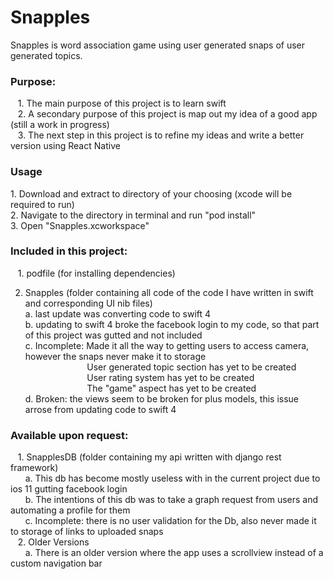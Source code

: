 ﻿# Snapples
Snapples is word association game using user generated snaps of user generated topics.

<h3>Purpose:</h3>
  &nbsp;&nbsp;&nbsp;1.  The main purpose of this project is to learn swift<br />
  &nbsp;&nbsp;&nbsp;2.  A secondary purpose of this project is map out my idea of a good app (still a work in progress)<br />
  &nbsp;&nbsp;&nbsp;3.  The next step in this project is to refine my ideas and write a better version using React Native<br />

<h3>Usage</h3>
  1.  Download and extract to directory of your choosing (xcode will be required to run)<br />
  2.  Navigate to the directory in terminal and run "pod install"<br />
  3.  Open "Snapples.xcworkspace"<br />

<h3>Included in this project:</h3>
  &nbsp;&nbsp;&nbsp;1. podfile (for installing dependencies)
  
  2. Snapples (folder containing all code of the code I have written in swift and corresponding UI nib files)<br />
    a. last update was converting code to swift 4<br />
    b. updating to swift 4 broke the facebook login to my code,  so that part of this project was gutted and not included<br />
    c. Incomplete: Made it all the way to getting users to access camera,  however the snaps never make it to storage<br />
      &nbsp;&nbsp;&nbsp;&nbsp;&nbsp;&nbsp;&nbsp;&nbsp;&nbsp;&nbsp;&nbsp;&nbsp;&nbsp;&nbsp;&nbsp;&nbsp;&nbsp;&nbsp;&nbsp;&nbsp;&nbsp;&nbsp;&nbsp;&nbsp;  User generated topic section has yet to be created<br />
      &nbsp;&nbsp;&nbsp;&nbsp;&nbsp;&nbsp;&nbsp;&nbsp;&nbsp;&nbsp;&nbsp;&nbsp;&nbsp;&nbsp;&nbsp;&nbsp;&nbsp;&nbsp;&nbsp;&nbsp;&nbsp;&nbsp;&nbsp;&nbsp;  User rating system has yet to be created<br />
      &nbsp;&nbsp;&nbsp;&nbsp;&nbsp;&nbsp;&nbsp;&nbsp;&nbsp;&nbsp;&nbsp;&nbsp;&nbsp;&nbsp;&nbsp;&nbsp;&nbsp;&nbsp;&nbsp;&nbsp;&nbsp;&nbsp;&nbsp;&nbsp;  The "game" aspect has yet to be created<br />
    d. Broken: the views seem to be broken for plus models,  this issue arrose from updating code to swift 4<br />
    
  <h3>Available upon request: </h3>
  &nbsp;&nbsp;&nbsp;1. SnapplesDB (folder containing my api written with django rest framework)<br />
    &nbsp;&nbsp;&nbsp;&nbsp;&nbsp;&nbsp;a. This db has become mostly useless with in the current project due to ios 11 gutting facebook login<br />
   &nbsp;&nbsp;&nbsp;&nbsp;&nbsp;&nbsp;b. The intentions of this db was to take a graph request from users and automating a profile for them<br />
    &nbsp;&nbsp;&nbsp;&nbsp;&nbsp;&nbsp;c. Incomplete: there is no user validation for the Db, also never made it to storage of links to uploaded snaps<br />
    &nbsp;&nbsp;&nbsp;2.  Older Versions<br />
       &nbsp;&nbsp;&nbsp;&nbsp;&nbsp;&nbsp;a. There is an older version where the app uses a scrollview instead of a custom navigation bar
    








